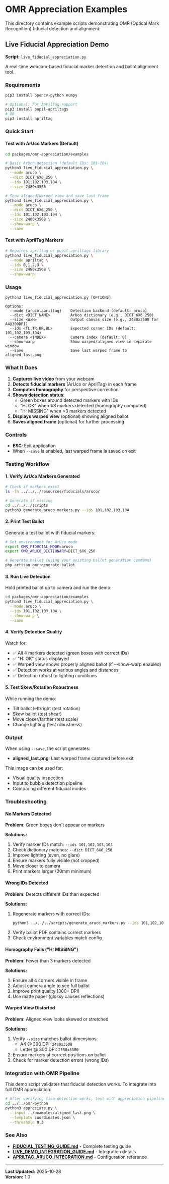 # OMR Appreciation Examples

This directory contains example scripts demonstrating OMR (Optical Mark Recognition) fiducial detection and alignment.

## Live Fiducial Appreciation Demo

**Script:** `live_fiducial_appreciation.py`

A real-time webcam-based fiducial marker detection and ballot alignment tool.

### Requirements

```bash
pip3 install opencv-python numpy

# Optional: For AprilTag support
pip3 install pupil-apriltags
# OR
pip3 install apriltag
```

### Quick Start

#### Test with ArUco Markers (Default)

```bash
cd packages/omr-appreciation/examples

# Basic ArUco detection (default IDs: 101-104)
python3 live_fiducial_appreciation.py \
  --mode aruco \
  --dict DICT_6X6_250 \
  --ids 101,102,103,104 \
  --size 2480x3508

# Show aligned/warped view and save last frame
python3 live_fiducial_appreciation.py \
  --mode aruco \
  --dict DICT_6X6_250 \
  --ids 101,102,103,104 \
  --size 2480x3508 \
  --show-warp \
  --save
```

#### Test with AprilTag Markers

```bash
# Requires apriltag or pupil-apriltags library
python3 live_fiducial_appreciation.py \
  --mode apriltag \
  --ids 0,1,2,3 \
  --size 2480x3508 \
  --show-warp
```

### Usage

```
python3 live_fiducial_appreciation.py [OPTIONS]

Options:
  --mode {aruco,apriltag}    Detection backend (default: aruco)
  --dict <DICT_NAME>         ArUco dictionary (e.g., DICT_6X6_250)
  --size <WxH>               Output canvas size (e.g., 2480x3508 for A4@300DPI)
  --ids <TL,TR,BR,BL>        Expected corner IDs (default: 101,102,103,104)
  --camera <INDEX>           Camera index (default: 0)
  --show-warp                Show warped/aligned view in separate window
  --save                     Save last warped frame to aligned_last.png
```

### What It Does

1. **Captures live video** from your webcam
2. **Detects fiducial markers** (ArUco or AprilTag) in each frame
3. **Computes homography** for perspective correction
4. **Shows detection status**:
   - Green boxes around detected markers with IDs
   - "H: OK" when ≥3 markers detected (homography computed)
   - "H: MISSING" when <3 markers detected
5. **Displays warped view** (optional) showing aligned ballot
6. **Saves aligned frame** (optional) for further processing

### Controls

- **ESC**: Exit application
- When `--save` is enabled, last warped frame is saved on exit

### Testing Workflow

#### 1. Verify ArUco Markers Generated

```bash
# Check if markers exist
ls -lh ../../../resources/fiducials/aruco/

# Generate if missing
cd ../../../scripts
python3 generate_aruco_markers.py --ids 101,102,103,104
```

#### 2. Print Test Ballot

Generate a test ballot with fiducial markers:

```bash
# Set environment for ArUco mode
export OMR_FIDUCIAL_MODE=aruco
export OMR_ARUCO_DICTIONARY=DICT_6X6_250

# Generate ballot (using your existing ballot generation command)
php artisan omr:generate-ballot
```

#### 3. Run Live Detection

Hold printed ballot up to camera and run the demo:

```bash
cd packages/omr-appreciation/examples
python3 live_fiducial_appreciation.py \
  --mode aruco \
  --ids 101,102,103,104 \
  --show-warp \
  --save
```

#### 4. Verify Detection Quality

Watch for:
- ✅ All 4 markers detected (green boxes with correct IDs)
- ✅ "H: OK" status displayed
- ✅ Warped view shows properly aligned ballot (if --show-warp enabled)
- ✅ Detection works at various angles and distances
- ✅ Detection robust to lighting conditions

#### 5. Test Skew/Rotation Robustness

While running the demo:
- Tilt ballot left/right (test rotation)
- Skew ballot (test shear)
- Move closer/farther (test scale)
- Change lighting (test robustness)

### Output

When using `--save`, the script generates:
- **aligned_last.png**: Last warped frame captured before exit

This image can be used for:
- Visual quality inspection
- Input to bubble detection pipeline
- Comparing different fiducial modes

### Troubleshooting

#### No Markers Detected

**Problem:** Green boxes don't appear on markers

**Solutions:**
1. Verify marker IDs match: `--ids 101,102,103,104`
2. Check dictionary matches: `--dict DICT_6X6_250`
3. Improve lighting (even, no glare)
4. Ensure markers fully visible (not cropped)
5. Move closer to camera
6. Print markers larger (20mm minimum)

#### Wrong IDs Detected

**Problem:** Detects different IDs than expected

**Solutions:**
1. Regenerate markers with correct IDs:
   ```bash
   python3 ../../../scripts/generate_aruco_markers.py --ids 101,102,103,104
   ```
2. Verify ballot PDF contains correct markers
3. Check environment variables match config

#### Homography Fails ("H: MISSING")

**Problem:** Fewer than 3 markers detected

**Solutions:**
1. Ensure all 4 corners visible in frame
2. Adjust camera angle to see full ballot
3. Improve print quality (300+ DPI)
4. Use matte paper (glossy causes reflections)

#### Warped View Distorted

**Problem:** Aligned view looks skewed or stretched

**Solutions:**
1. Verify `--size` matches ballot dimensions:
   - A4 @ 300 DPI: `2480x3508`
   - Letter @ 300 DPI: `2550x3300`
2. Ensure markers at correct positions on ballot
3. Check for marker detection errors (wrong IDs)

### Integration with OMR Pipeline

This demo script validates that fiducial detection works. To integrate into full OMR appreciation:

```bash
# After verifying live detection works, test with appreciation pipeline
cd ../../omr-python
python3 appreciate.py \
  --input ../examples/aligned_last.png \
  --template coordinates.json \
  --threshold 0.3
```

### See Also

- **[FIDUCIAL_TESTING_GUIDE.md](../../../resources/docs/omr-appreciation/FIDUCIAL_TESTING_GUIDE.md)** - Complete testing guide
- **[LIVE_DEMO_INTEGRATION_GUIDE.md](../../../resources/docs/omr-appreciation/LIVE_DEMO_INTEGRATION_GUIDE.md)** - Integration details
- **[APRILTAG_ARUCO_INTEGRATION.md](../../../resources/docs/omr-appreciation/APRILTAG_ARUCO_INTEGRATION.md)** - Configuration reference

---

**Last Updated:** 2025-10-28  
**Version:** 1.0
